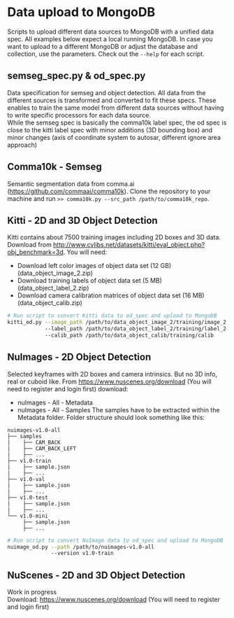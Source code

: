 # Data upload to MongoDB
Scripts to upload different data sources to MongoDB with a unified data spec. All examples below expect a local running MongoDB.
In case you want to upload to a different MongoDB or adjust the database and collection, use the parameters. Check out the `--help` for each script.

## semseg_spec.py & od_spec.py
Data specification for semseg and object detection. All data from the different sources is transformed and converted to
fit these specs. These enables to train the same model from different data sources without having to write specific processors for
each data source.</br>
While the semseg spec is basically the comma10k label spec, the od spec is close to the kitti label spec with minor additions (3D bounding box)
and minor changes (axis of coordinate system to autosar, different ignore area approach)

## Comma10k - Semseg
Semantic segmentation data from comma.ai (https://github.com/commaai/comma10k). Clone the repository to your machine and run
`>> comma10k.py --src_path /path/to/comma10k_repo`.

## Kitti - 2D and 3D Object Detection
Kitti contains about 7500 training images including 2D boxes and 3D data. Download from http://www.cvlibs.net/datasets/kitti/eval_object.php?obj_benchmark=3d.
You will need:
- Download left color images of object data set (12 GB) (data_object_image_2.zip)
- Download training labels of object data set (5 MB) (data_object_label_2.zip)
- Download camera calibration matrices of object data set (16 MB) (data_object_calib.zip)

```bash
# Run script to convert Kitti data to od_spec and upload to MongoDB
kitti_od.py --image_path /path/to/data_object_image_2/training/image_2 
            --label_path /path/to/data_object_label_2/training/label_2
            --calib_path /path/to/data_object_calib/training/calib
```

## NuImages - 2D Object Detection
Selected keyframes with 2D boxes and camera intrinsics. But no 3D info, real or cuboid like.
From https://www.nuscenes.org/download (You will need to register and login first) download:
- nuImages - All - Metadata
- nuImages - All - Samples
The samples have to be extracted within the Metadata folder. Folder structure should look something like this:
```
nuimages-v1.0-all
├── samples
|    ├── CAM_BACK
|    ├── CAM_BACK_LEFT
|    ├── ...
├── v1.0-train
|    ├── sample.json
|    ├── ...
├── v1.0-val
|    ├── sample.json
|    ├── ...
├── v1.0-test
|    ├── sample.json
|    ├── ...
└── v1.0-mini
     ├── sample.json
     ├── ...
```
```bash
# Run script to convert NuImage data to od_spec and upload to MongoDB
nuimage_od.py --path /path/to/nuimages-v1.0-all 
              --version v1.0-train
```

## NuScenes - 2D and 3D Object Detection
Work in progress<br>
Download: https://www.nuscenes.org/download (You will need to register and login first)
